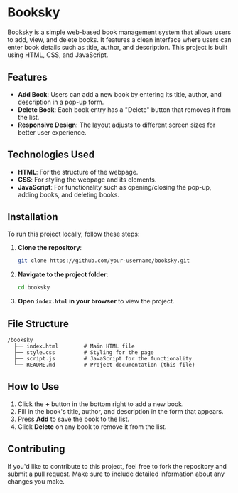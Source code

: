 # Booksky

Booksky is a simple web-based book management system that allows users to add, view, and delete books. It features a clean interface where users can enter book details such as title, author, and description. This project is built using HTML, CSS, and JavaScript.

## Features

- **Add Book**: Users can add a new book by entering its title, author, and description in a pop-up form.
- **Delete Book**: Each book entry has a "Delete" button that removes it from the list.
- **Responsive Design**: The layout adjusts to different screen sizes for better user experience.

## Technologies Used

- **HTML**: For the structure of the webpage.
- **CSS**: For styling the webpage and its elements.
- **JavaScript**: For functionality such as opening/closing the pop-up, adding books, and deleting books.

## Installation

To run this project locally, follow these steps:

1. **Clone the repository**:
   ```bash
   git clone https://github.com/your-username/booksky.git
   ```

2. **Navigate to the project folder**:
   ```bash
   cd booksky
   ```

3. **Open `index.html` in your browser** to view the project.

## File Structure

```
/booksky
  ├── index.html        # Main HTML file
  ├── style.css         # Styling for the page
  ├── script.js         # JavaScript for the functionality
  └── README.md         # Project documentation (this file)
```

## How to Use

1. Click the **+** button in the bottom right to add a new book.
2. Fill in the book's title, author, and description in the form that appears.
3. Press **Add** to save the book to the list.
4. Click **Delete** on any book to remove it from the list.

## Contributing

If you'd like to contribute to this project, feel free to fork the repository and submit a pull request. Make sure to include detailed information about any changes you make.
